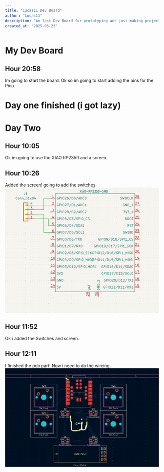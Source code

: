 ```yaml
---
title: "Lucas11 Dev Board"
author: "Lucas11"
description: "An fast Dev Board for prototyping and just making projects without soldering every time."
created_at: "2025-05-23"
---
```

# My Dev Board
## Hour 20:58
Im going to start the board.
Ok so im going to start adding the pins for the Pico.
# Day one finished (i got lazy)
# Day Two
## Hour 10:05
Ok im going to use the XIAO RP2350 and a screen.
## Hour 10:26
Added the screen! going to add the switches.
![the circuit](assets/image.png)
## Hour 11:52
Ok i added the Switches and screen.
## Hour 12:11
I finished the pcb part! Now i need to do the wireing.
![pcb](assets/image2.png)